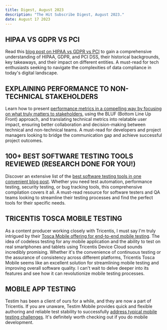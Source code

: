 ```yaml
---
title: Digest, August 2023
description: "The Hit Subscribe Digest, August 2023."
date: August 17 2023
---
```

## HIPAA VS GDPR VS PCI
Read this [blog post on HIPAA vs GDPR vs PCI](https://www.enov8.com/blog/hipaa-vs-gdpr-vs-pci) to gain a comprehensive understanding of HIPAA, GDPR, and PCI DSS, their historical backgrounds, key takeaways, and their impact on different entities. A must-read for tech enthusiasts seeking to navigate the complexities of data compliance in today's digital landscape.
## EXPLAINING PERFORMANCE TO NON-TECHNICAL STAKEHOLDERS
Learn how to present [performance metrics in a compelling way by focusing on what truly matters to stakeholders](https://requestmetrics.com/web-performance/explaining-performance-to-nontechnical-stakeholders), using the BLUF (Bottom Line Up Front) approach, and translating technical metrics into relatable user impact, ensuring better collaboration and decision-making between technical and non-technical teams. A must-read for developers and project managers looking to bridge the communication gap and achieve successful project outcomes.
## 100+ BEST SOFTWARE TESTING TOOLS REVIEWED (RESEARCH DONE FOR YOU!)
Discover an extensive list of the [best software testing tools in one convenient blog post](https://www.tricentis.com/blog/100-plus-best-software-testing-tools). Whether you need test automation, performance testing, security testing, or bug tracking tools, this comprehensive compilation covers it all. A must-read resource for software testers and QA teams looking to streamline their testing processes and find the perfect tools for their specific needs.
## TRICENTIS TOSCA MOBILE TESTING
As a content producer working closely with Tricentis, I must say I'm truly intrigued by their [Tosca Mobile offering for end-to-end mobile testing](https://www.tricentis.com/products/automate-continuous-testing-tosca/mobile-testing). The idea of codeless testing for any mobile application and the ability to test on real smartphones and tablets using Tricentis Device Cloud sounds incredibly promising. Whether it's the convenience of continuous testing or the assurance of consistency across different platforms, Tricentis Tosca Mobile seems like an excellent solution for streamlining mobile testing and improving overall software quality. I can't wait to delve deeper into its features and see how it can revolutionize mobile testing processes.
## MOBILE APP TESTING
Testim has been a client of ours for a while, and they are now a part of Tricentis. If you are unaware, Testim Mobile provides quick and flexible authoring and reliable test stability to successfully [address typical mobile testing challenges](https://www.tricentis.com/products/testim-mobile). It's definitely worth checking out if you do mobile development.
